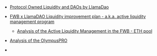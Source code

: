 - [Protocol Owned Liquidity and DAOs by LlamaDao](https://blog.tally.xyz/the-search-for-sustainable-liquidity-9d592b4fa650?gi=b166b4db6727)

- [FWB x LlamaDAO Liquidity improvement plan - a.k.a. active liquidity management program](https://snapshot.org/#/friendswithbenefits.eth/proposal/0x6b256c533b2f4714f9ba68e454e670347ed1511bbcc03dee3e810a4d7aa119e2)
  - [Analysis of the Active Liquidity Management in the FWB - ETH pool](https://docs.google.com/document/d/14A3I6g06vxSI8jBV2Ry6HQ0HvycG8tHsK9QATGdLbO8/edit)

- [Analysis of the OlympusPRO](https://gov.pooltogether.com/t/olympus-pro-30-days-analysis/1831)
- 

